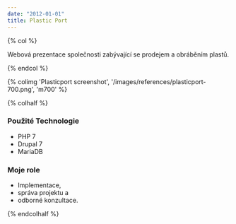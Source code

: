 ```yaml
---
date: "2012-01-01"
title: Plastic Port
---
```

{% col %}

Webová prezentace společnosti zabývající se prodejem a obráběním plastů.

{% endcol %}

{% colimg 'Plasticport screenshot', '/images/references/plasticport-700.png', 'm700' %}

{% colhalf %}

### Použité Technologie
 * PHP 7
 * Drupal 7
 * MariaDB

### Moje role
 * Implementace,
 * správa projektu a
 * odborné konzultace.
 
{% endcolhalf %}

